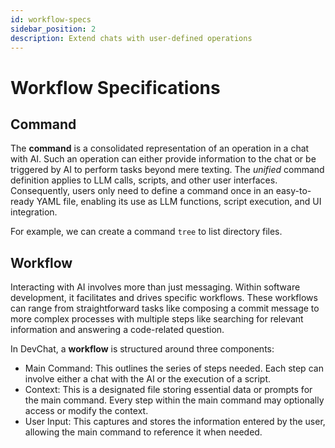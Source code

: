 ```yaml
---
id: workflow-specs
sidebar_position: 2
description: Extend chats with user-defined operations
---
```


# Workflow Specifications

## Command

The **command** is a consolidated representation of an operation in a chat with AI.
Such an operation can either provide information to the chat or be triggered by AI to perform tasks beyond mere texting.
The *unified* command definition applies to LLM calls, scripts, and other user interfaces.
Consequently, users only need to define a command once in an easy-to-ready YAML file, enabling its use as LLM functions, script execution, and UI integration.

For example, we can create a command `tree` to list directory files.

## Workflow

Interacting with AI involves more than just messaging. Within software development, it facilitates and drives specific workflows. These workflows can range from straightforward tasks like composing a commit message to more complex processes with multiple steps like searching for relevant information and answering a code-related question.

In DevChat, a **workflow** is structured around three components:
- Main Command: This outlines the series of steps needed. Each step can involve either a chat with the AI or the execution of a script.
- Context: This is a designated file storing essential data or prompts for the main command. Every step within the main command may optionally access or modify the context.
- User Input: This captures and stores the information entered by the user, allowing the main command to reference it when needed.
